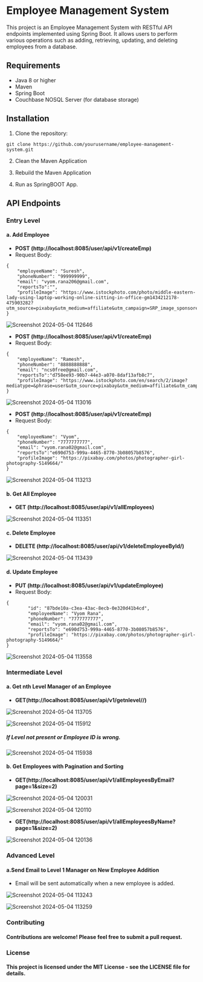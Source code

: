 # Employee Management System

This project is an Employee Management System with RESTful API endpoints implemented using Spring Boot. It allows users to perform various operations such as adding, retrieving, updating, and deleting employees from a database.

## Requirements

- Java 8 or higher
- Maven
- Spring Boot
- Couchbase NOSQL Server (for database storage)

## Installation

1. Clone the repository:

```
git clone https://github.com/yourusername/employee-management-system.git
```

2. Clean the Maven Application

3. Rebuild the Maven Application

4. Run as SpringBOOT App.


   
## API Endpoints

### Entry Level

#### a. Add Employee

- **POST (http://localhost:8085/user/api/v1/createEmp)**
- Request Body:

```
{
    "employeeName": "Suresh",
    "phoneNumber": "999999999",
    "email": "vyom.rana206@gmail.com",
    "reportsTo":"",
    "profileImage": "https://www.istockphoto.com/photo/middle-eastern-lady-using-laptop-working-online-sitting-in-office-gm1434212178-475903282?utm_source=pixabay&utm_medium=affiliate&utm_campaign=SRP_image_sponsored&utm_content=https%3A%2F%2Fpixabay.com%2Fimages%2Fsearch%2Fuser%2F&utm_term=user"
}
```

![Screenshot 2024-05-04 112646](https://github.com/Vyomrana02/java-rest-api/assets/87069619/453279c9-2d62-4e7d-80c0-67f45a172454)


- **POST (http://localhost:8085/user/api/v1/createEmp)**
- Request Body:

```
{
    "employeeName": "Ramesh",
    "phoneNumber": "8888888888",
    "email": "ncs0free@gmail.com",
    "reportsTo":"d758ee93-90b7-44e3-a070-8daf13afb8c7",
    "profileImage": "https://www.istockphoto.com/en/search/2/image?mediatype=&phrase=user&utm_source=pixabay&utm_medium=affiliate&utm_campaign=SRP_image_sponsored&utm_content=https%3A%2F%2Fpixabay.com%2Fimages%2Fsearch%2Fuser%2F&utm_term=user"
}

```

![Screenshot 2024-05-04 113016](https://github.com/Vyomrana02/java-rest-api/assets/87069619/6e526dce-1140-4e53-a85a-84dd614ef789)


- **POST (http://localhost:8085/user/api/v1/createEmp)**
- Request Body:

```
{
    "employeeName": "Vyom",
    "phoneNumber": "7777777777",
    "email": "vyom.rana02@gmail.com",
    "reportsTo":"e690d753-999a-4465-8770-3b08057b8576",
    "profileImage": "https://pixabay.com/photos/photographer-girl-photography-5149664/"
}
```

![Screenshot 2024-05-04 113213](https://github.com/Vyomrana02/java-rest-api/assets/87069619/2ee2719b-afd5-4320-98ee-5f7cc20b55ae)


#### b. Get All Employee
- **GET (http://localhost:8085/user/api/v1/allEmployees)**

![Screenshot 2024-05-04 113351](https://github.com/Vyomrana02/java-rest-api/assets/87069619/a882f21b-cff7-4ab0-82f2-19950170caf3)


#### c. Delete Employee
- **DELETE (http://localhost:8085/user/api/v1/deleteEmployeeById/<Emp-id>)**

![Screenshot 2024-05-04 113439](https://github.com/Vyomrana02/java-rest-api/assets/87069619/5b0af922-8506-4630-92a4-9f80fa52e40f)


#### d. Update Employee
- **PUT (http://localhost:8085/user/api/v1/updateEmployee)**
- Request Body:
```
{
        "id": "87bde10a-c3ea-43ac-8ecb-0e320d41b4cd",
        "employeeName": "Vyom Rana",
        "phoneNumber": "7777777777",
        "email": "vyom.rana02@gmail.com",
        "reportsTo": "e690d753-999a-4465-8770-3b08057b8576",
        "profileImage": "https://pixabay.com/photos/photographer-girl-photography-5149664/"
}
```

![Screenshot 2024-05-04 113558](https://github.com/Vyomrana02/java-rest-api/assets/87069619/553ddd3b-3b76-45ef-9ccd-e4b5beedebd3)


### Intermediate Level

#### a. Get nth Level Manager of an Employee
- **GET(http://localhost:8085/user/api/v1/getnlevel/<Emp-id>/<level>)**

![Screenshot 2024-05-04 113705](https://github.com/Vyomrana02/java-rest-api/assets/87069619/3ca7ccfa-3020-472b-b732-a3df1e37cfc0)

![Screenshot 2024-05-04 115912](https://github.com/Vyomrana02/java-rest-api/assets/87069619/1f965b41-a4ef-49cc-bc50-49965416fea0)

##### If Level not present or Employee ID is wrong.

![Screenshot 2024-05-04 115938](https://github.com/Vyomrana02/java-rest-api/assets/87069619/e2cb53bd-47e4-473d-a828-6aa7e039fc8a)


#### b. Get Employees with Pagination and Sorting
- **GET(http://localhost:8085/user/api/v1/allEmployeesByEmail?page=1&size=2)**

![Screenshot 2024-05-04 120031](https://github.com/Vyomrana02/java-rest-api/assets/87069619/2c92b5f5-0b91-4f91-aa9f-7bb9d7c739e0)

![Screenshot 2024-05-04 120110](https://github.com/Vyomrana02/java-rest-api/assets/87069619/44fa3a40-8687-49fa-987c-8cef82a0463f)

  
- **GET(http://localhost:8085/user/api/v1/allEmployeesByName?page=1&size=2)**

![Screenshot 2024-05-04 120136](https://github.com/Vyomrana02/java-rest-api/assets/87069619/f25b3cc7-50e1-4a41-b319-59bc1f91668b)


### Advanced Level

#### a.Send Email to Level 1 Manager on New Employee Addition
   - Email will be sent automatically when a new employee is added.
     
![Screenshot 2024-05-04 113243](https://github.com/Vyomrana02/java-rest-api/assets/87069619/0d95f906-2595-4d48-98d4-b831e11bb758)

![Screenshot 2024-05-04 113259](https://github.com/Vyomrana02/java-rest-api/assets/87069619/63f84db3-5b26-4446-b827-57b0df9c3c12)

### Contributing
#### Contributions are welcome! Please feel free to submit a pull request.

### License
#### This project is licensed under the MIT License - see the LICENSE file for details.
